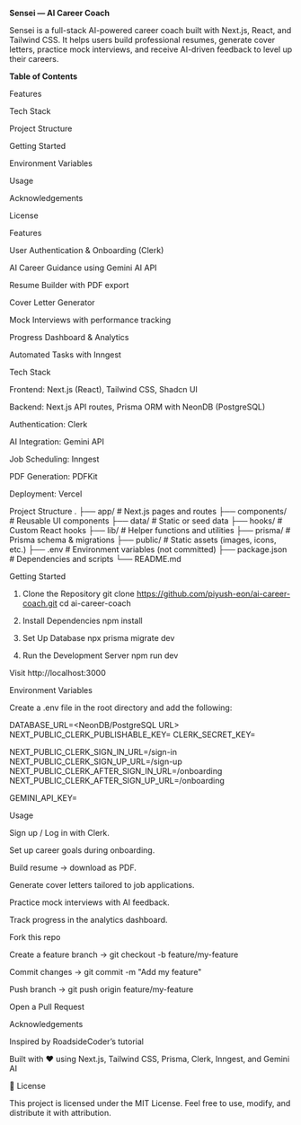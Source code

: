 **Sensei — AI Career Coach**

Sensei is a full-stack AI-powered career coach built with Next.js, React, and Tailwind CSS.
It helps users build professional resumes, generate cover letters, practice mock interviews, and receive AI-driven feedback to level up their careers.

**Table of Contents**

Features

Tech Stack

Project Structure

Getting Started

Environment Variables

Usage

Acknowledgements

License

Features

User Authentication & Onboarding (Clerk)

AI Career Guidance using Gemini AI API

Resume Builder with PDF export

Cover Letter Generator

Mock Interviews with performance tracking

Progress Dashboard & Analytics

Automated Tasks with Inngest

Tech Stack

Frontend: Next.js (React), Tailwind CSS, Shadcn UI

Backend: Next.js API routes, Prisma ORM with NeonDB (PostgreSQL)

Authentication: Clerk

AI Integration: Gemini API

Job Scheduling: Inngest

PDF Generation: PDFKit

Deployment: Vercel

Project Structure
.
├── app/                # Next.js pages and routes
├── components/         # Reusable UI components
├── data/               # Static or seed data
├── hooks/              # Custom React hooks
├── lib/                # Helper functions and utilities
├── prisma/             # Prisma schema & migrations
├── public/             # Static assets (images, icons, etc.)
├── .env                # Environment variables (not committed)
├── package.json        # Dependencies and scripts
└── README.md

Getting Started
1. Clone the Repository
git clone https://github.com/piyush-eon/ai-career-coach.git
cd ai-career-coach

2. Install Dependencies
npm install

3. Set Up Database
npx prisma migrate dev

4. Run the Development Server
npm run dev


Visit http://localhost:3000

Environment Variables

Create a .env file in the root directory and add the following:

DATABASE_URL=<NeonDB/PostgreSQL URL>
NEXT_PUBLIC_CLERK_PUBLISHABLE_KEY=<Clerk publishable key>
CLERK_SECRET_KEY=<Clerk secret key>

NEXT_PUBLIC_CLERK_SIGN_IN_URL=/sign-in
NEXT_PUBLIC_CLERK_SIGN_UP_URL=/sign-up
NEXT_PUBLIC_CLERK_AFTER_SIGN_IN_URL=/onboarding
NEXT_PUBLIC_CLERK_AFTER_SIGN_UP_URL=/onboarding

GEMINI_API_KEY=<Gemini AI API key>

Usage

Sign up / Log in with Clerk.

Set up career goals during onboarding.

Build resume → download as PDF.

Generate cover letters tailored to job applications.

Practice mock interviews with AI feedback.

Track progress in the analytics dashboard.


Fork this repo

Create a feature branch → git checkout -b feature/my-feature

Commit changes → git commit -m "Add my feature"

Push branch → git push origin feature/my-feature

Open a Pull Request 


Acknowledgements

Inspired by RoadsideCoder’s tutorial

Built with ❤️ using Next.js, Tailwind CSS, Prisma, Clerk, Inngest, and Gemini AI

📜 License

This project is licensed under the MIT License.
Feel free to use, modify, and distribute it with attribution.
